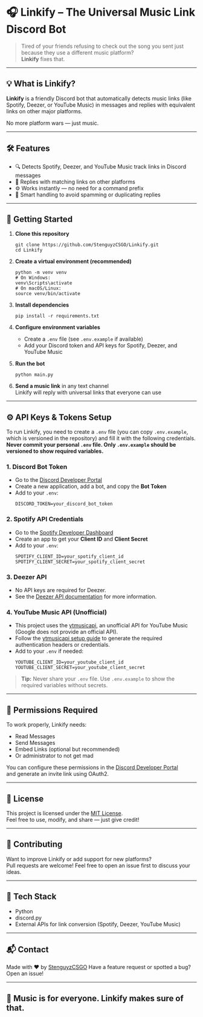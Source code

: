 # 🎧 Linkify – The Universal Music Link Discord Bot

> Tired of your friends refusing to check out the song you sent just because they use a different music platform?  
> **Linkify** fixes that.

---

## 💡 What is Linkify?

**Linkify** is a friendly Discord bot that automatically detects music links (like Spotify, Deezer, or YouTube Music) in messages and replies with equivalent links on other major platforms.

No more platform wars — just music.

---

## 🛠 Features

- 🔍 Detects Spotify, Deezer, and YouTube Music track links in Discord messages
- 🔁 Replies with matching links on other platforms
- ⚙️ Works instantly — no need for a command prefix
- 🧠 Smart handling to avoid spamming or duplicating replies

---

## 🚀 Getting Started

1. **Clone this repository**
   ```
   git clone https://github.com/StenguyzCSGO/Linkify.git
   cd Linkify
   ```

2. **Create a virtual environment (recommended)**
   ```
   python -m venv venv
   # On Windows:
   venv\Scripts\activate
   # On macOS/Linux:
   source venv/bin/activate
   ```

3. **Install dependencies**
   ```
   pip install -r requirements.txt
   ```

4. **Configure environment variables**
   - Create a `.env` file (see `.env.example` if available)
   - Add your Discord token and API keys for Spotify, Deezer, and YouTube Music

5. **Run the bot**
   ```
   python main.py
   ```

6. **Send a music link** in any text channel  
   Linkify will reply with universal links that everyone can use

---

## ⚙️ API Keys & Tokens Setup

To run Linkify, you need to create a `.env` file (you can copy `.env.example`, which is versioned in the repository) and fill it with the following credentials.  
**Never commit your personal `.env` file. Only `.env.example` should be versioned to show required variables.**

### 1. Discord Bot Token
- Go to the [Discord Developer Portal](https://discord.com/developers/applications/)
- Create a new application, add a bot, and copy the **Bot Token**
- Add to your `.env`:
  ```
  DISCORD_TOKEN=your_discord_bot_token
  ```

### 2. Spotify API Credentials
- Go to the [Spotify Developer Dashboard](https://developer.spotify.com/dashboard/)
- Create an app to get your **Client ID** and **Client Secret**
- Add to your `.env`:
  ```
  SPOTIFY_CLIENT_ID=your_spotify_client_id
  SPOTIFY_CLIENT_SECRET=your_spotify_client_secret
  ```

### 3. Deezer API
- No API keys are required for Deezer.
- See the [Deezer API documentation](https://developers.deezer.com/api) for more information.

### 4. YouTube Music API (Unofficial)
- This project uses the [ytmusicapi](https://ytmusicapi.readthedocs.io/en/stable/index.html#), an unofficial API for YouTube Music (Google does not provide an official API).
- Follow the [ytmusicapi setup guide](https://ytmusicapi.readthedocs.io/en/stable/setup/index.html) to generate the required authentication headers or credentials.
- Add to your `.env` if needed:
  ```
  YOUTUBE_CLIENT_ID=your_youtube_client_id
  YOUTUBE_CLIENT_SECRET=your_youtube_client_secret
  ```

> **Tip:** Never share your `.env` file. Use `.env.example` to show the required variables without secrets.

---

## 🔐 Permissions Required

To work properly, Linkify needs:
- Read Messages
- Send Messages
- Embed Links (optional but recommended)
- Or administrator to not get mad

You can configure these permissions in the [Discord Developer Portal](https://discord.com/developers/applications/)  
and generate an invite link using OAuth2.

---

## 📜 License

This project is licensed under the [MIT License](LICENSE).  
Feel free to use, modify, and share — just give credit!

---

## 🤝 Contributing

Want to improve Linkify or add support for new platforms?  
Pull requests are welcome! Feel free to open an issue first to discuss your ideas.

---

## 🧠 Tech Stack

- Python
- discord.py
- External APIs for link conversion (Spotify, Deezer, YouTube Music)

---

## 📬 Contact

Made with ❤️ by [StenguyzCSGO](https://github.com/StenguyzCSGO)
Have a feature request or spotted a bug? Open an issue!

---

## 🎵 Music is for everyone. Linkify makes sure of that.
